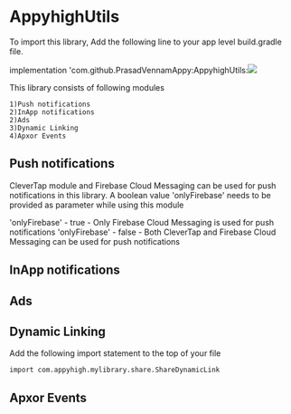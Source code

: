 # AppyhighUtils

To import this library, Add the following line to your app level build.gradle file.

implementation 'com.github.PrasadVennamAppy:AppyhighUtils:[![](https://jitpack.io/v/PrasadVennamAppy/AppyhighUtils.svg)](https://jitpack.io/#PrasadVennamAppy/AppyhighUtils)

This library consists of following modules

    1)Push notifications
    2)InApp notifications
    2)Ads
    3)Dynamic Linking
    4)Apxor Events
  
## Push notifications

CleverTap module and Firebase Cloud Messaging can be used for push notifications in this library.
A boolean value 'onlyFirebase' needs to be provided as parameter while using this module

'onlyFirebase'  - true  - Only Firebase Cloud Messaging is used for push notifications
'onlyFirebase'  - false - Both CleverTap and Firebase Cloud Messaging can be used for push notifications

## InApp notifications

## Ads

## Dynamic Linking

Add the following import statement to the top of your file  

```
import com.appyhigh.mylibrary.share.ShareDynamicLink

```


## Apxor Events

